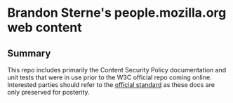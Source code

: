 # Brandon Sterne's people.mozilla.org web content

## Summary

This repo includes primarily the Content Security Policy documentation and unit tests that were in use prior to the W3C official repo coming online.  Interested parties should refer to the [official standard](https://dvcs.w3.org/hg/content-security-policy/raw-file/tip/csp-specification.dev.html) as these docs are only preserved for posterity.
